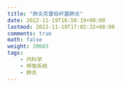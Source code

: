 ```yaml
---
title: "肺炎克雷伯杆菌肺炎"
date: 2022-11-19T16:58:19+08:00
lastmod: 2022-11-19T17:02:32+08:00
comments: true
math: false
weight: 20603
tags:
    - 内科学
    - 呼吸系统
    - 肺炎
---
```




